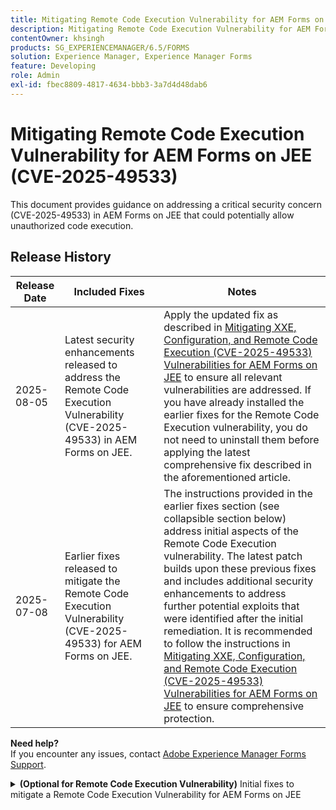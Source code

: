 ```yaml
---
title: Mitigating Remote Code Execution Vulnerability for AEM Forms on JEE (CVE-2025-49533)
description: Mitigating Remote Code Execution Vulnerability for AEM Forms on JEE (CVE-2025-49533)
contentOwner: khsingh
products: SG_EXPERIENCEMANAGER/6.5/FORMS
solution: Experience Manager, Experience Manager Forms
feature: Developing
role: Admin
exl-id: fbec8809-4817-4634-bbb3-3a7d4d48dab6
---
```


# Mitigating Remote Code Execution Vulnerability for AEM Forms on JEE (CVE-2025-49533)

This document provides guidance on addressing a critical security concern (CVE-2025-49533) in AEM Forms on JEE that could potentially allow unauthorized code execution.

## Release History

| Release Date | Included Fixes | Notes |
|------------|-----------------------------------------------------------------------------------------------------|---|
| 2025-08-05 | Latest security enhancements released to address the Remote Code Execution Vulnerability (CVE-2025-49533) in AEM Forms on JEE. | Apply the updated fix as described in [Mitigating XXE, Configuration, and Remote Code Execution (CVE-2025-49533) Vulnerabilities for AEM Forms on JEE](/help/forms/using/mitigating-xxe-and-configuration-vulnerabilities-for-experience-manager-forms-jee.md) to ensure all relevant vulnerabilities are addressed. If you have already installed the earlier fixes for the Remote Code Execution vulnerability, you do not need to uninstall them before applying the latest comprehensive fix described in the aforementioned article. |
| 2025-07-08 | Earlier fixes released to mitigate the Remote Code Execution Vulnerability (CVE-2025-49533) for AEM Forms on JEE. | The instructions provided in the earlier fixes section (see collapsible section below) address initial aspects of the Remote Code Execution vulnerability. The latest patch builds upon these previous fixes and includes additional security enhancements to address further potential exploits that were identified after the initial remediation. It is recommended to follow the instructions in [Mitigating XXE, Configuration, and Remote Code Execution (CVE-2025-49533) Vulnerabilities for AEM Forms on JEE](/help/forms/using/mitigating-xxe-and-configuration-vulnerabilities-for-experience-manager-forms-jee.md) to ensure comprehensive protection. |

**Need help?**  
If you encounter any issues, contact [Adobe Experience Manager Forms Support](https://business.adobe.com/in/support/main.html).

<details>
<summary><b>(Optional for Remote Code Execution Vulnerability)</b> Initial fixes to mitigate a Remote Code Execution Vulnerability for AEM Forms on JEE</summary>

Release Date: 2025-07-08      

The fix is applicable only to Adobe Experience Manager 6.5 Forms on JEE standalone deployments. Standalone deployments are AEM Forms installations without AEM author or publish EAR installed.

## Resolution

| AEM Forms Version | Required Action |
|---|---|
| AEM 6.5 Forms on JEE Service Pack 18 - Service Pack 23 for standalone AEM Forms on JEE deployments | [Apply hotfix](#apply-the-hotfix) |
| AEM 6.5 Forms on JEE Service Pack 17 and earlier | Upgrade to a supported Service Pack version, then apply the recommended mitigation steps for your new version |

> **Note**: AEM Forms officially supports only the six most recent service packs. Users on older versions should first upgrade to the latest service pack and then implement the required security measures.

### Apply the hotfix

1. **Download the hotfix:**
   * Access Adobe Software Distribution to download the [hotfix](https://nam04.safelinks.protection.outlook.com/?url=https%3A%2F%2Fexperience.adobe.com%2F%23%2Fdownloads%2Fcontent%2Fsoftware-distribution%2Fen%2Faem.html%3Fpackage%3D%2Fcontent%2Fsoftware-distribution%2Fen%2Fdetails.html%2Fcontent%2Fdam%2Faem%2Fpublic%2Fadobe%2Fpackages%2Fcq650%2Fhotfix%2FAEM%25206.5%2520Unauthenticated%2520RCE%2520in%2520LiveCycle&data=05%7C02%7Ckhsingh%40adobe.com%7Cf29c8505258840beed0408ddbe2956ff%7Cfa7b1b5a7b34438794aed2c178decee1%7C0%7C0%7C638875806949179671%7CUnknown%7CTWFpbGZsb3d8eyJFbXB0eU1hcGkiOnRydWUsIlYiOiIwLjAuMDAwMCIsIlAiOiJXaW4zMiIsIkFOIjoiTWFpbCIsIldUIjoyfQ%3D%3D%7C0%7C%7C%7C&sdata=0GELRBKwhkAFB6fmXNIsbsruBXquhhWX1BMGySEZutY%3D&reserved=0).
   * Save the hotfix file to your local machine.
   * Verify the integrity of the downloaded file.

2. **Install the hotfix:**
   * Open **AEM Workbench**.
   * Connect to the affected AEM Forms server.
   * Navigate to **Window → Show View → Components**.
   * Right-click in the Components view and select "Install Component".
   * Browse and select the hotfix file.
   * Follow the installation wizard prompts and wait for completion.

3. **Wait and validate:**
   * Wait for all services to fully initialize.

</details>

